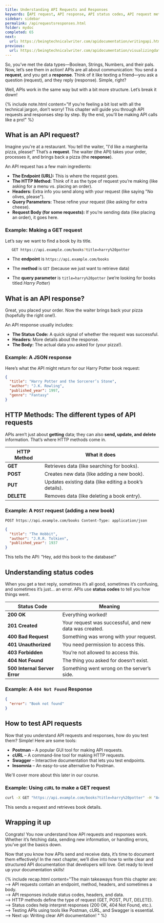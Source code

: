 ```yaml
---
title: Understanding API Requests and Responses
keywords: [API request, API response, API status codes, API request methods, HTTP methods, API response structure, API documentation, API endpoints, API headers, API authentication, API query parameters, JSON API response, XML API response, API testing, API best practices, REST API, API examples, API guide]
sidebar: sidebar
permalink: /apirequestsresponses.html
folder: mydoc
completed: 65
next:
  url: https://beingtechnicalwriter.com/apidocumentation/writingapi.html
previous:
  url: https://beingtechnicalwriter.com/apidocumentation/visualizingdatatypes.html
---
```


So, you’ve met the data types—Boolean, Strings, Numbers, and their pals. Now, let’s see them in action! APIs are all about communication: You send a **request**, and you get a **response**. Think of it like texting a friend—you ask a question (request), and they reply (response). Simple, right? 

Well, APIs work in the same way but with a bit more structure. Let’s break it down!

{% include note.html content="If you’re feeling a bit lost with all the technical jargon, don’t worry! This chapter will guide you through API requests and responses step by step. By the end, you'll be making API calls like a pro!" %}

## What is an API request?

Imagine you're at a restaurant. You tell the waiter, "I'd like a margherita pizza, please!" That’s a **request**. The waiter (the API) takes your order, processes it, and brings back a pizza (the **response**).

An API request has a few main ingredients:
- **The Endpoint (URL):** This is where the request goes.
- **The HTTP Method:** Think of it as the type of request you’re making (like asking for a menu vs. placing an order).
- **Headers:** Extra info you send along with your request (like saying "No olives, please").
- **Query Parameters:** These refine your request (like asking for extra cheese).
- **Request Body (for some requests):** If you’re sending data (like placing an order), it goes here.

### Example: Making a GET request
Let’s say we want to find a book by its title.

```sh
   GET https://api.example.com/books?title=harry%20potter
   ```

- The **endpoint** is `https://api.example.com/books`
- The **method** is `GET` (because we just want to retrieve data)
- The **query parameter** is `title=harry%20potter` (we’re looking for books titled *Harry Potter*)

  <script async src="https://pagead2.googlesyndication.com/pagead/js/adsbygoogle.js?client=ca-pub-7149683584202371"
      crossorigin="anonymous"></script>
  <!-- AddTitleOne -->
  <ins class="adsbygoogle"
      style="display:block"
      data-ad-client="ca-pub-7149683584202371"
      data-ad-slot="7422872052"
      data-ad-format="auto"
      data-full-width-responsive="true"></ins>
  <script>
      (adsbygoogle = window.adsbygoogle || []).push({});
  </script>


## What is an API response?

Great, you placed your order. Now the waiter brings back your pizza (hopefully the right one!). 

An API response usually includes:
- **The Status Code:** A quick signal of whether the request was successful.
- **Headers:** More details about the response.
- **The Body:** The actual data you asked for (your pizza!).

### Example: A JSON response
Here’s what the API might return for our Harry Potter book request:

```json
{
  "title": "Harry Potter and the Sorcerer’s Stone",
  "author": "J.K. Rowling",
  "published_year": 1997,
  "genre": "Fantasy"
}
```

## HTTP Methods: The different types of API requests

APIs aren’t just about **getting** data; they can also **send, update, and delete** information. That’s where HTTP methods come in.

| HTTP Method | What it does |
|-------------|-------------|
| **GET** | Retrieves data (like searching for books). |
| **POST** | Creates new data (like adding a new book). |
| **PUT** | Updates existing data (like editing a book’s details). |
| **DELETE** | Removes data (like deleting a book entry). |

### Example: A `POST` request (adding a new book)

```sh
POST https://api.example.com/books Content-Type: application/json
```

```json
{
  "title": "The Hobbit",
  "author": "J.R.R. Tolkien",
  "published_year": 1937
}
```

This tells the API: "Hey, add this book to the database!"

## Understanding status codes

When you get a text reply, sometimes it’s all good, sometimes it’s confusing, and sometimes it’s just... an error. APIs use **status codes** to tell you how things went.

| **Status Code** | **Meaning** |
|---------------|------------|
| **200 OK** | Everything worked!|
| **201 Created** | Your request was successful, and new data was created. |
| **400 Bad Request** | Something was wrong with your request. |
| **401 Unauthorized** | You need permission to access this. |
| **403 Forbidden** | You’re not allowed to access this. |
| **404 Not Found** | The thing you asked for doesn’t exist. |
| **500 Internal Server Error** | Something went wrong on the server’s side. |

### Example: A `404 Not Found` Response
```json
{
  "error": "Book not found"
}
```

## How to test API requests

Now that you understand API requests and responses, how do you test them? Simple! Here are some tools:

- **Postman** – A popular GUI tool for making API requests.
- **cURL** – A command-line tool for making HTTP requests.
- **Swagger** – Interactive documentation that lets you test endpoints.
- **Insomnia** – An easy-to-use alternative to Postman.

We'll cover more about this later in our course.

### Example: Using `cURL` to make a GET request

```sh
curl -X GET "https://api.example.com/books?title=harry%20potter" -H "Accept: application/json"
```
This sends a request and retrieves book details.

## Wrapping it up
Congrats! You now understand how API requests and responses work. Whether it’s fetching data, sending new information, or handling errors, you’ve got the basics down.

Now that you know how APIs send and receive data, it’s time to document them effectively! In the next chapter, we’ll dive into how to write clear and structured API documentation that developers will love. Get ready to level up your documentation skills!

{% include recap.html content="The main takeaways from this chapter are: <br> --> API requests contain an endpoint, method, headers, and sometimes a body. <br> --> API responses include status codes, headers, and data. <br> --> HTTP methods define the type of request (GET, POST, PUT, DELETE). <br> --> Status codes help interpret responses (200 OK, 404 Not Found, etc.). <br> --> Testing APIs using tools like Postman, cURL, and Swagger is essential. <br> --> Next up: Writing clear API documentation! " %}